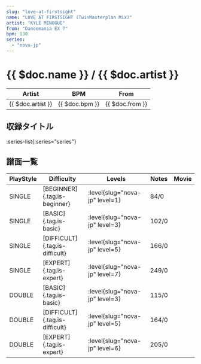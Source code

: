 ```yaml
---
slug: "love-at-firstsight"
name: "LOVE AT FIRSTSIGHT (TwinMasterplan Mix)"
artist: "KYLE MINOGUE"
from: "Dancemania EX 7"
bpm: 130
series:
  - "nova-jp"
---
```


# {{ $doc.name }} / {{ $doc.artist }}

|Artist|BPM|From|
|------|---|----|
|{{ $doc.artist }}|{{ $doc.bpm }}|{{ $doc.from }}|

## 収録タイトル

:series-list{:series="series"}

## 譜面一覧

|PlayStyle|Difficulty|Levels|Notes|Movie|
|---------|----------|------|-----|-----|
|SINGLE|[BEGINNER]{.tag.is-beginner}|<div class="field is-grouped is-grouped-multiline">:level{slug="nova-jp" level=1}</div>|84/0||
|SINGLE|[BASIC]{.tag.is-basic}|<div class="field is-grouped is-grouped-multiline">:level{slug="nova-jp" level=3}</div>|102/0||
|SINGLE|[DIFFICULT]{.tag.is-difficult}|<div class="field is-grouped is-grouped-multiline">:level{slug="nova-jp" level=5}</div>|166/0||
|SINGLE|[EXPERT]{.tag.is-expert}|<div class="field is-grouped is-grouped-multiline">:level{slug="nova-jp" level=7}</div>|249/0||
|DOUBLE|[BASIC]{.tag.is-basic}|<div class="field is-grouped is-grouped-multiline">:level{slug="nova-jp" level=3}</div>|115/0||
|DOUBLE|[DIFFICULT]{.tag.is-difficult}|<div class="field is-grouped is-grouped-multiline">:level{slug="nova-jp" level=5}</div>|164/0||
|DOUBLE|[EXPERT]{.tag.is-expert}|<div class="field is-grouped is-grouped-multiline">:level{slug="nova-jp" level=6}</div>|205/0||
